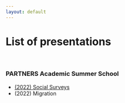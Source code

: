 ```yaml
---
layout: default
---
```


# List of presentations

<br>

### PARTNERS Academic Summer School

* [(2022) Social Surveys](https://cgmoreh.github.io/webslides/PASS2022/SocialSurveys/2022-SocialSurveys)
* (2022) Migration